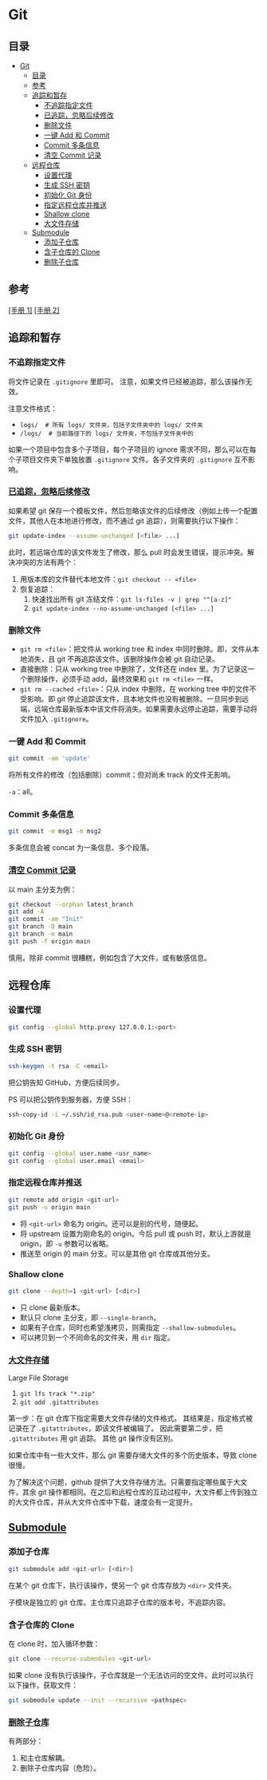 # Git

## 目录

- [Git](#git)
  - [目录](#目录)
  - [参考](#参考)
  - [追踪和暂存](#追踪和暂存)
    - [不追踪指定文件](#不追踪指定文件)
    - [已追踪，忽略后续修改](#已追踪忽略后续修改)
    - [删除文件](#删除文件)
    - [一键 Add 和 Commit](#一键-add-和-commit)
    - [Commit 多条信息](#commit-多条信息)
    - [清空 Commit 记录](#清空-commit-记录)
  - [远程仓库](#远程仓库)
    - [设置代理](#设置代理)
    - [生成 SSH 密钥](#生成-ssh-密钥)
    - [初始化 Git 身份](#初始化-git-身份)
    - [指定远程仓库并推送](#指定远程仓库并推送)
    - [Shallow clone](#shallow-clone)
    - [大文件存储](#大文件存储)
  - [Submodule](#submodule)
    - [添加子仓库](#添加子仓库)
    - [含子仓库的 Clone](#含子仓库的-clone)
    - [删除子仓库](#删除子仓库)

## 参考

[[手册 1]](https://git-scm.com/docs) [[手册 2]](https://git.wiki.kernel.org/index.php/Main_Page)

## 追踪和暂存

### 不追踪指定文件

将文件记录在 `.gitignore` 里即可。
注意，如果文件已经被追踪，那么该操作无效。

注意文件格式：

- `logs/  # 所有 logs/ 文件夹，包括子文件夹中的 logs/ 文件夹`
- `/logs/  # 当前路径下的 logs/ 文件夹，不包括子文件夹中的`

如果一个项目中包含多个子项目，每个子项目的 ignore 需求不同，那么可以在每个子项目文件夹下单独放置 `.gitignore` 文件。各子文件夹的 `.gitignore` 互不影响。

### [已追踪，忽略后续修改](http://git-scm.com/docs/git-update-index/)

如果希望 git 保存一个模板文件，然后忽略该文件的后续修改（例如上传一个配置文件，其他人在本地进行修改，而不通过 git 追踪），则需要执行以下操作：

```bash
git update-index --assume-unchanged [<file> ...]
```

此时，若远端仓库的该文件发生了修改，那么 pull 时会发生错误，提示冲突。解决冲突的方法有两个：

1. 用版本库的文件替代本地文件：`git checkout -- <file>`
2. 恢复追踪：
   1. 快速找出所有 git 冻结文件：`git ls-files -v | grep "^[a-z]"`
   2. `git update-index --no-assume-unchanged [<file> ...]`

### 删除文件

- `git rm <file>`：把文件从 working tree 和 index 中同时删除。即，文件从本地消失，且 git 不再追踪该文件。该删除操作会被 git 自动记录。
- 直接删除：只从 working tree 中删除了，文件还在 index 里。为了记录这一个删除操作，必须手动 add，最终效果和 `git rm <file>` 一样。
- `git rm --cached <file>`：只从 index 中删除，在 working tree 中的文件不受影响。即 git 停止追踪该文件，且本地文件也没有被删除。一旦同步到远端，远端仓库最新版本中该文件将消失。如果需要永远停止追踪，需要手动将文件加入 `.gitignore`。

### 一键 Add 和 Commit

```bash
git commit -am 'update'
```

将所有文件的修改（包括删除）commit；但对尚未 track 的文件无影响。

`-a`：all。

### Commit 多条信息

```bash
git commit -m msg1 -m msg2
```

多条信息会被 concat 为一条信息、多个段落。

### [清空 Commit 记录](https://stackoverflow.com/questions/13716658/how-to-delete-all-commit-history-in-github)

以 main 主分支为例：

```bash
git checkout --orphan latest_branch
git add -A
git commit -am "Init"
git branch -D main
git branch -m main
git push -f origin main
```

慎用。除非 commit 很糟糕，例如包含了大文件，或有敏感信息。

## 远程仓库

### 设置代理

```bash
git config --global http.proxy 127.0.0.1:<port>
```

### 生成 SSH 密钥

```bash
ssh-keygen -t rsa -C <email>
```

把公钥告知 GitHub，方便后续同步。

PS 可以把公钥传到服务器，方便 SSH：

```bash
ssh-copy-id -i ~/.ssh/id_rsa.pub <user-name>@<remote-ip>
```

### 初始化 Git 身份

```bash
git config --global user.name <usr_name>
git config --global user.email <email>
```

### 指定远程仓库并推送

```bash
git remote add origin <git-url>
git push -u origin main
```

- 将 `<git-url>` 命名为 origin。还可以是别的代号，随便起。
- 将 upstream 设置为刚命名的 origin。今后 pull 或 push 时，默认上游就是 origin，即 `-u` 参数可以省略。
- 推送至 origin 的 main 分支。可以是其他 git 仓库或其他分支。

### Shallow clone

```bash
git clone --depth=1 <git-url> [<dir>]
```

- 只 clone 最新版本。
- 默认只 clone 主分支，即 `--single-branch`。
- 如果有子仓库，同时也希望浅拷贝，则需指定 `--shallow-submodules`。
- 可以拷贝到一个不同命名的文件夹，用 `dir` 指定。

### [大文件存储](https://git-lfs.github.com/)

Large File Storage

1. `git lfs track "*.zip"`
2. `git add .gitattributes`

第一步：在 git 仓库下指定需要大文件存储的文件格式。
其结果是，指定格式被记录在了 `.gitattributes`，即该文件被编辑了。
因此需要第二步，把 `.gitattributes` 用 git 追踪。
其他 git 操作没有区别。

如果仓库中有一些大文件，那么 git 需要存储大文件的多个历史版本，导致 clone 很慢。

为了解决这个问题，github 提供了大文件存储方法。只需要指定哪些属于大文件，其余 git 操作都相同。在之后和远程仓库的互动过程中，大文件都上传到独立的大文件仓库，并从大文件仓库中下载，速度会有一定提升。

## [Submodule](https://git-scm.com/docs/git-submodule)

### 添加子仓库

```bash
git submodule add <git-url> [<dir>]
```

在某个 git 仓库下，执行该操作，使另一个 git 仓库存放为 `<dir>` 文件夹。

子模块是独立的 git 仓库。主仓库只追踪子仓库的版本号，不追踪内容。

### 含子仓库的 Clone

在 clone 时，加入循环参数：

```bash
git clone --recurse-submodules <git-url>
```

如果 clone 没有执行该操作，子仓库就是一个无法访问的空文件。此时可以执行以下操作，获取文件：

```bash
git submodule update --init --recursive <pathspec>
```

### [删除子仓库](https://stackoverflow.com/a/1260982)

有两部分：

1. 和主仓库解耦。
2. 删除子仓库内容（危险）。
